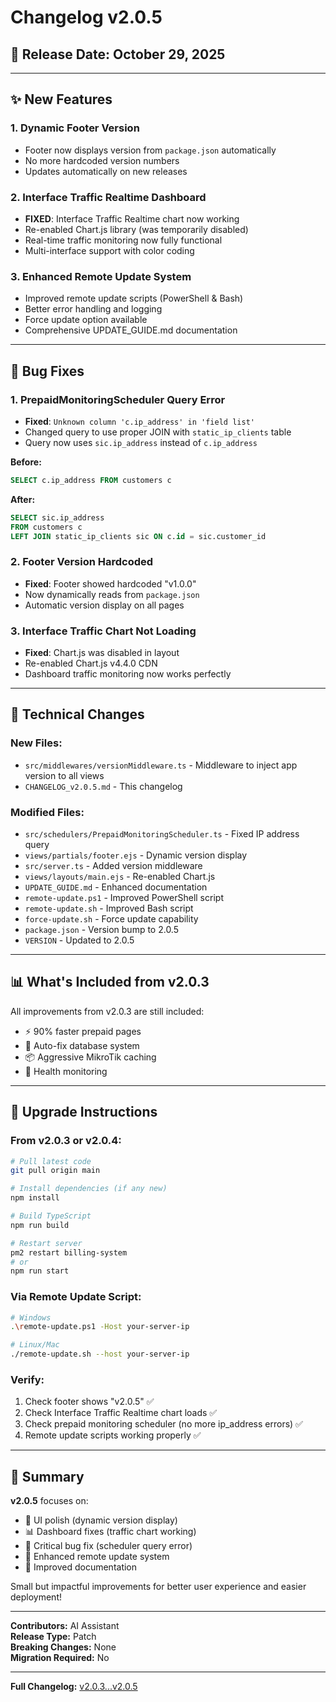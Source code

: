 # Changelog v2.0.5

## 🎯 Release Date: October 29, 2025

---

## ✨ New Features

### 1. **Dynamic Footer Version** 
- Footer now displays version from `package.json` automatically
- No more hardcoded version numbers
- Updates automatically on new releases

### 2. **Interface Traffic Realtime Dashboard**
- **FIXED**: Interface Traffic Realtime chart now working
- Re-enabled Chart.js library (was temporarily disabled)
- Real-time traffic monitoring now fully functional
- Multi-interface support with color coding

### 3. **Enhanced Remote Update System**
- Improved remote update scripts (PowerShell & Bash)
- Better error handling and logging
- Force update option available
- Comprehensive UPDATE_GUIDE.md documentation

---

## 🐛 Bug Fixes

### 1. **PrepaidMonitoringScheduler Query Error**
- **Fixed**: `Unknown column 'c.ip_address' in 'field list'`
- Changed query to use proper JOIN with `static_ip_clients` table
- Query now uses `sic.ip_address` instead of `c.ip_address`

**Before:**
```sql
SELECT c.ip_address FROM customers c
```

**After:**
```sql
SELECT sic.ip_address 
FROM customers c
LEFT JOIN static_ip_clients sic ON c.id = sic.customer_id
```

### 2. **Footer Version Hardcoded**
- **Fixed**: Footer showed hardcoded "v1.0.0" 
- Now dynamically reads from `package.json`
- Automatic version display on all pages

### 3. **Interface Traffic Chart Not Loading**
- **Fixed**: Chart.js was disabled in layout
- Re-enabled Chart.js v4.4.0 CDN
- Dashboard traffic monitoring now works perfectly

---

## 🔧 Technical Changes

### New Files:
- `src/middlewares/versionMiddleware.ts` - Middleware to inject app version to all views
- `CHANGELOG_v2.0.5.md` - This changelog

### Modified Files:
- `src/schedulers/PrepaidMonitoringScheduler.ts` - Fixed IP address query
- `views/partials/footer.ejs` - Dynamic version display
- `src/server.ts` - Added version middleware
- `views/layouts/main.ejs` - Re-enabled Chart.js
- `UPDATE_GUIDE.md` - Enhanced documentation
- `remote-update.ps1` - Improved PowerShell script
- `remote-update.sh` - Improved Bash script
- `force-update.sh` - Force update capability
- `package.json` - Version bump to 2.0.5
- `VERSION` - Updated to 2.0.5

---

## 📊 What's Included from v2.0.3

All improvements from v2.0.3 are still included:
- ⚡ 90% faster prepaid pages
- 🔧 Auto-fix database system
- 📦 Aggressive MikroTik caching
- 🏥 Health monitoring

---

## 🚀 Upgrade Instructions

### From v2.0.3 or v2.0.4:

```bash
# Pull latest code
git pull origin main

# Install dependencies (if any new)
npm install

# Build TypeScript
npm run build

# Restart server
pm2 restart billing-system
# or
npm run start
```

### Via Remote Update Script:
```bash
# Windows
.\remote-update.ps1 -Host your-server-ip

# Linux/Mac
./remote-update.sh --host your-server-ip
```

### Verify:
1. Check footer shows "v2.0.5" ✅
2. Check Interface Traffic Realtime chart loads ✅
3. Check prepaid monitoring scheduler (no more ip_address errors) ✅
4. Remote update scripts working properly ✅

---

## 🎉 Summary

**v2.0.5** focuses on:
- 🎨 UI polish (dynamic version display)
- 📊 Dashboard fixes (traffic chart working)
- 🐛 Critical bug fix (scheduler query error)
- 🔄 Enhanced remote update system
- 📝 Improved documentation

Small but impactful improvements for better user experience and easier deployment!

---

**Contributors:** AI Assistant  
**Release Type:** Patch  
**Breaking Changes:** None  
**Migration Required:** No

---

**Full Changelog:** [v2.0.3...v2.0.5](https://github.com/adiprayitno160-svg/billing/compare/v2.0.3...v2.0.5)

